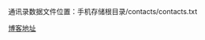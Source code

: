 通讯录数据文件位置：手机存储根目录/contacts/contacts.txt

[博客地址](https://blog.csdn.net/m0_37828773/article/details/88530355)